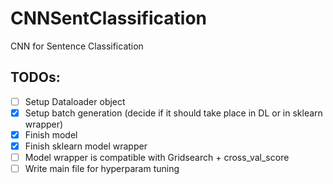 # CNNSentClassification
CNN for Sentence Classification

## TODOs:

- [ ] Setup Dataloader object
- [x] Setup batch generation (decide if it should take place in DL or in sklearn wrapper)
- [x] Finish model
- [x] Finish sklearn model wrapper
- [ ] Model wrapper is compatible with Gridsearch + cross_val_score
- [ ] Write main file for hyperparam tuning